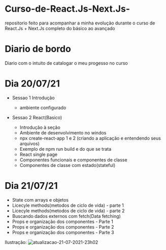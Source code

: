 # Curso-de-React.Js-Next.Js-
repositorio feito para acompanhar a minha evolução durante o curso de React.Js + Next.Js completo do básico  ao avançado


# Diario de bordo

Diario com o intuito de catalogar o meu progesso no curso

# Dia 20/07/21

- Sessao 1 Introdução
  - ambiente configurado
  
- Sessao 2 React(Basico)
  - Introdução à seção
  - Ambiente de desenvolvimento no windos
  - npx create-react-app 1 e 2 (criando a aplicação e entendendo seus arquivos)
  - Exemplo de npm run build e do que se trata
  - React single page
  - Componentes funcionais e componentes de classe
  - Componentes de classe com estado(stateful)

# Dia 21/07/21

- State com arrays e objetos
- Licecyle methods(metodos de ciclo de vida) - parte 1
- Licecyle methods(metodos de ciclo de vida) - parte 2
- Buscando dados externos com fetch(Data fetching)
- Props e organização dos componentes - Parte 1
- Props e organização dos componentes - Parte 2
- Props e organização dos componentes - Parte 3

Ilustração: 
![atualizacao-21-07-2021-23h02](https://user-images.githubusercontent.com/75328283/126581715-7762cd42-f0cb-46a7-886a-ee740f50a289.png)

